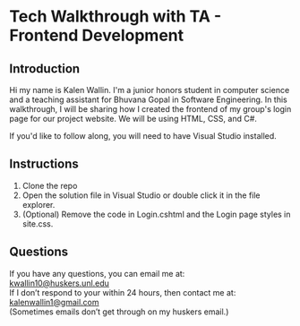 # Tech Walkthrough with TA - Frontend Development

## Introduction
Hi my name is Kalen Wallin. I'm a junior honors student in computer science and a teaching assistant for Bhuvana Gopal in Software Engineering. In this walkthrough, I will be sharing how I created the frontend of my group's login page for our project website. We will be using HTML, CSS, and C#.

If you'd like to follow along, you will need to have Visual Studio installed.

## Instructions
1. Clone the repo
2. Open the solution file in Visual Studio or double click it in the file explorer.
3. (Optional) Remove the code in Login.cshtml and the Login page styles in site.css.

## Questions
If you have any questions, you can email me at: <br>
kwallin10@huskers.unl.edu <br>
If I don’t respond to your within 24 hours, then contact me at: <br>
kalenwallin1@gmail.com <br>
(Sometimes emails don’t get through on my huskers email.)
